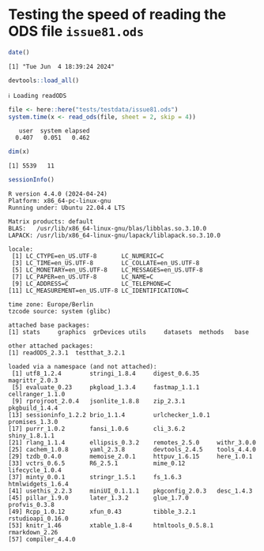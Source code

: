 # Testing the speed of reading the ODS file `issue81.ods`


``` r
date()
```

    [1] "Tue Jun  4 18:39:24 2024"

``` r
devtools::load_all()
```

    ℹ Loading readODS

``` r
file <- here::here("tests/testdata/issue81.ods")
system.time(x <- read_ods(file, sheet = 2, skip = 4))
```

       user  system elapsed 
      0.407   0.051   0.462 

``` r
dim(x)
```

    [1] 5539   11

``` r
sessionInfo()
```

    R version 4.4.0 (2024-04-24)
    Platform: x86_64-pc-linux-gnu
    Running under: Ubuntu 22.04.4 LTS

    Matrix products: default
    BLAS:   /usr/lib/x86_64-linux-gnu/blas/libblas.so.3.10.0 
    LAPACK: /usr/lib/x86_64-linux-gnu/lapack/liblapack.so.3.10.0

    locale:
     [1] LC_CTYPE=en_US.UTF-8       LC_NUMERIC=C              
     [3] LC_TIME=en_US.UTF-8        LC_COLLATE=en_US.UTF-8    
     [5] LC_MONETARY=en_US.UTF-8    LC_MESSAGES=en_US.UTF-8   
     [7] LC_PAPER=en_US.UTF-8       LC_NAME=C                 
     [9] LC_ADDRESS=C               LC_TELEPHONE=C            
    [11] LC_MEASUREMENT=en_US.UTF-8 LC_IDENTIFICATION=C       

    time zone: Europe/Berlin
    tzcode source: system (glibc)

    attached base packages:
    [1] stats     graphics  grDevices utils     datasets  methods   base     

    other attached packages:
    [1] readODS_2.3.1  testthat_3.2.1

    loaded via a namespace (and not attached):
     [1] utf8_1.2.4        stringi_1.8.4     digest_0.6.35     magrittr_2.0.3   
     [5] evaluate_0.23     pkgload_1.3.4     fastmap_1.1.1     cellranger_1.1.0 
     [9] rprojroot_2.0.4   jsonlite_1.8.8    zip_2.3.1         pkgbuild_1.4.4   
    [13] sessioninfo_1.2.2 brio_1.1.4        urlchecker_1.0.1  promises_1.3.0   
    [17] purrr_1.0.2       fansi_1.0.6       cli_3.6.2         shiny_1.8.1.1    
    [21] rlang_1.1.4       ellipsis_0.3.2    remotes_2.5.0     withr_3.0.0      
    [25] cachem_1.0.8      yaml_2.3.8        devtools_2.4.5    tools_4.4.0      
    [29] tzdb_0.4.0        memoise_2.0.1     httpuv_1.6.15     here_1.0.1       
    [33] vctrs_0.6.5       R6_2.5.1          mime_0.12         lifecycle_1.0.4  
    [37] minty_0.0.1       stringr_1.5.1     fs_1.6.3          htmlwidgets_1.6.4
    [41] usethis_2.2.3     miniUI_0.1.1.1    pkgconfig_2.0.3   desc_1.4.3       
    [45] pillar_1.9.0      later_1.3.2       glue_1.7.0        profvis_0.3.8    
    [49] Rcpp_1.0.12       xfun_0.43         tibble_3.2.1      rstudioapi_0.16.0
    [53] knitr_1.46        xtable_1.8-4      htmltools_0.5.8.1 rmarkdown_2.26   
    [57] compiler_4.4.0   
